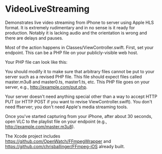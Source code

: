 # VideoLiveStreaming
Demonstrates live video streaming from iPhone to server using Apple HLS format. It is extremely rudimentary and in no sense is it ready for production. Notably it is lacking audio and the orientation is wrong and there are delays and pauses.

Most of the action happens in Classes/ViewController.swift. First, set your endpoint. This can be a PHP file on your publicly-visible web host. 

Your PHP file can look like this:

<?php
$putdata = fopen("php://input", "r");
$fp = fopen($_GET['filename'], "w");
while ($data = fread($putdata, 1024))
  fwrite($fp, $data);
fclose($fp);
fclose($putdata);
?>

You should modify it to make sure that arbitrary files cannot be put to your server such as a revised PHP file. This file should expect files called master.m3u8 and master0.ts, master1.ts, etc. This PHP file goes on your server, e.g., http://example.com/put.php. 

Your server doesn't need anything special other than a way to accept HTTP PUT (or HTTP POST if you want to revise ViewController.swift). You don't need ffserver; you don't need Apple's media streaming tools. 

Once you've started capturing from your iPhone, after about 30 seconds, open VLC to the playlist file on your endpoint (e.g., http://example.com/master.m3u8). 

The Xcode project includes https://github.com/OpenWatch/FFmpegWrapper and https://github.com/chrisballinger/FFmpeg-iOS already built. 

